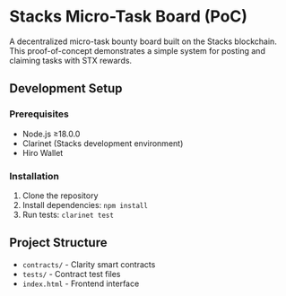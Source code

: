 # Stacks Micro-Task Board (PoC)

A decentralized micro-task bounty board built on the Stacks blockchain. This proof-of-concept demonstrates a simple system for posting and claiming tasks with STX rewards.

## Development Setup

### Prerequisites

- Node.js ≥18.0.0
- Clarinet (Stacks development environment)
- Hiro Wallet

### Installation

1. Clone the repository
2. Install dependencies: `npm install`
3. Run tests: `clarinet test`

## Project Structure

- `contracts/` - Clarity smart contracts
- `tests/` - Contract test files
- `index.html` - Frontend interface
